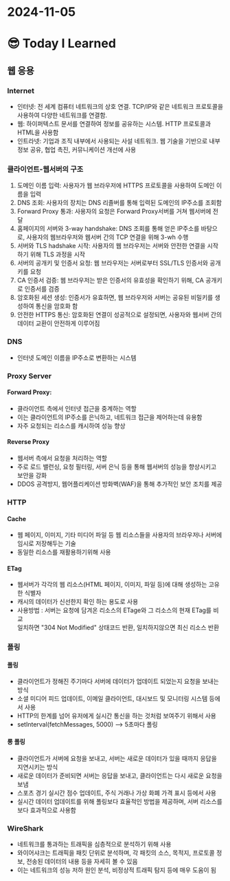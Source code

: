 # 2024-11-05

# :sunglasses: Today I Learned
## 웹 응용

### Internet
- 인터넷: 전 세계 컴퓨터 네트워크의 상호 연결. TCP/IP와 같은 네트워크 프로토콜을 사용하여 다양한 네트워크를 연결함.
- 웹: 하이퍼텍스트 문서를 연결하여 정보를 공유하는 시스템. HTTP 프로토콜과 HTML을 사용함
- 인트라넷: 기업과 조직 내부에서 사용되는 사설 네트워크. 웹 기술을 기반으로 내부 정보 공유, 협업 촉진, 커뮤니케이션 개선에 사용

### 클라이언트-웹서버의 구조
1. 도메인 이름 입력: 사용자가 웹 브라우저에 HTTPS 프로토콜을 사용하여 도메인 이름을 입력
2. DNS 조회: 사용자의 장치는 DNS 리졸버를 통해 입력된 도메인의 IP주소를 조회함
3. Forward Proxy 통과: 사용자의 요청은 Forward Proxy서버를 거쳐 웹서버에 전달
4. 홈페이지의 서버와 3-way handshake: DNS 조회를 통해 얻은 IP주소를 바탕으로, 사용자의 웹브라우저와 웹서버 간의 TCP 연결을 위해 3-wh 수행
5. 서버와 TLS hadshake 시작: 사용자의 웹 브라우저는 서버와 안전한 연결을 시작하기 위해 TLS 과정을 시작
6. 서버의 공개키 및 인증서 요청: 웹 브라우저는 서버로부터 SSL/TLS 인증서와 공개키를 요청
7. CA 인증서 검증: 웹 브라우저는 받은 인증서의 유효성을 확인하기 위해, CA 공개키로 인증서를 검증
8. 암호화된 세션 생성: 인증서가 유효하면, 웹 브라우저와 서버는 공유된 비밀키를 생성하여 통신을 암호화 함
9. 안전한 HTTPS 통신: 암호화된 연결이 성공적으로 설정되면, 사용자와 웹서버 간의 데이터 교환이 안전하게 이루어짐

### DNS
- 인터넷 도메인 이름을 IP주소로 변환하는 시스템

### Proxy Server
#### Forward Proxy:
- 클라이언트 측에서 인터넷 접근을 중계하는 역할
- 이는 클라이언트의 IP주소를 은닉하고, 네트워크 접근을 제어하는데 유용함
- 자주 요청되는 리소스를 캐시하여 성능 향상
#### Reverse Proxy
- 웹서버 측에서 요청을 처리하는 역할
- 주로 로드 밸런싱, 요청 필터링, 서버 은닉 등을 통해 웹서버의 성능을 향상시키고 보안을 강화
- DDOS 공격방지, 웹어플리케이션 방화벽(WAF)을 통해 추가적인 보안 조치를 제공

### HTTP
#### Cache
- 웹 페이지, 이미지, 기타 미디어 파일 등 웹 리소스들을 사용자의 브라우저나 서버에 임시로 저장해두는 기술
- 동일한 리소스를 재활용하기위해 사용
#### ETag
- 웹서버가 각각의 웹 리소스(HTML 페이지, 이미지, 파일 등)에 대해 생성하는 고유한 식별자
- 캐시의 데이터가 신선한지 확인 하는 용도로 사용
- 사용방법 : 서버는 요청에 담겨온 리소스의 ETage와 그 리소스의 현재 ETag를 비교<br>
  일치하면 "304 Not Modified" 상태코드 반환, 일치하지않으면 최신 리소스 반환

### 폴링
#### 폴링
- 클라이언트가 정해진 주기마다 서버에 데이터가 업데이트 되었는지 요청을 보내는 방식
- 소셜 미디어 피드 업데이트, 이메일 클라이언트, 대시보드 및 모니터링 시스템 등에서 사용
- HTTP의 한계를 넘어 유저에게 실시간 통신을 하는 것처럼 보여주기 위해서 사용
- setInterval(fetchMessages, 5000)  --> 5초마다 폴링
#### 롱 폴링
- 클라이언트가 서버에 요청을 보내고, 서버는 새로운 데이터가 있을 때까지 응답을 지연시키는 방식
- 새로운 데이터가 준비되면 서버는 응답을 보내고, 클라이언트는 다시 새로운 요청을 보냄
- 스포츠 경기 실시간 점수 업데이트, 주식 거래나 가상 화폐 가격 표시 등에서 사용
- 실시간 데이터 업데이트를 위해 폴링보다 효율적인 방법을 제공하며, 서버 리소스를 보다 효과적으로 사용함

### WireShark
- 네트워크를 통과하는 트래픽을 심층적으로 분석하기 위해 사용
- 와이어샤크는 트래픽을 패킷 단위로 분석하며, 각 패킷의 소스, 목적지, 프로토콜 정보, 전송된 데이터의 내용 등을 자세히 볼 수 있음
- 이는 네트워크의 성능 저하 원인 분석, 비정상적 트래픽 탐지 등에 매우 도움이 됨
  
